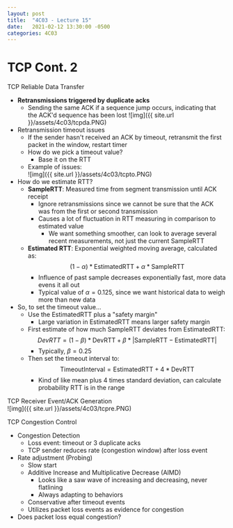 ```yaml
---
layout: post
title:  "4C03 - Lecture 15"
date:   2021-02-12 13:30:00 -0500
categories: 4C03
---
```


TCP Cont. 2
===

TCP Reliable Data Transfer
- **Retransmissions triggered by duplicate acks**
    - Sending the same ACK if a sequence jump occurs, indicating that the ACK'd sequence has been lost 
    ![img]({{ site.url }}/assets/4c03/tcpda.PNG)
- Retransmission timeout issues
    - If the sender hasn't received an ACK by timeout, retransmit the first packet in the window, restart timer
    - How do we pick a timeout value?
        - Base it on the RTT
    - Example of issues:  
        ![img]({{ site.url }}/assets/4c03/tcpto.PNG)
- How do we estimate RTT?
    - **SampleRTT**: Measured time from segment transmission until ACK receipt
        - Ignore retransmissions since we cannot be sure that the ACK was from the first or second transmission
        - Causes a lot of fluctuation in RTT measuring in comparison to estimated value
            - We want something smoother, can look to average several recent measurements, not just the current SampleRTT
    - **Estimated RTT**: Exponential weighted moving average, calculated as:  
        $$(1-\alpha)*\text{EstimatedRTT} + \alpha * \text{SampleRTT}$$
        - Influence of past sample decreases exponentially fast, more data evens it all out
        - Typical value of $\alpha = 0.125$, since we want historical data to weigh more than new data
- So, to set the timeout value...
    - Use the EstimatedRTT plus a "safety margin"
        - Large variation in EstimatedRTT means larger safety margin
    - First estimate of how much SampleRTT deviates from EstimatedRTT:  
        $$DevRTT = (1 - \beta) * \text{DevRTT} + \beta * | \text{SampleRTT} - \text{EstimatedRTT}|$$
        - Typically, $\beta = 0.25$
    - Then set the timeout interval to:  
        $$\text{TimeoutInterval} = \text{EstimatedRTT} + 4*\text{DevRTT}$$
        - Kind of like mean plus 4 times standard deviation, can calculate probability RTT is in the range

TCP Receiver Event/ACK Generation  
    ![img]({{ site.url }}/assets/4c03/tcpre.PNG)

TCP Congestion Control 
- Congestion Detection
    - Loss event: timeout or 3 duplicate acks
    - TCP sender reduces rate (congestion window) after loss event
- Rate adjustment (Probing)
    - Slow start
    - Additive Increase and Multiplicative Decrease (AIMD)
        - Looks like a saw wave of increasing and decreasing, never flatlining
        - Always adapting to behaviors
    - Conservative after timeout events
    - Utilizes packet loss events as evidence for congestion
- Does packet loss equal congestion?